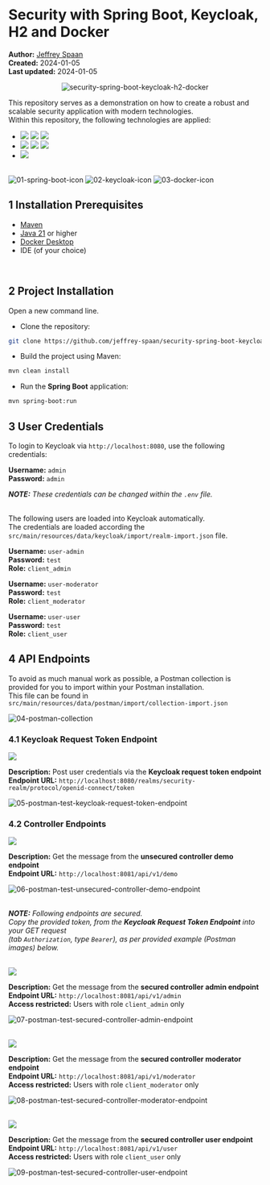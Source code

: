 # Security with Spring Boot, Keycloak, H2 and Docker

<b>Author:</b> <a href="https://github.com/jeffrey-spaan" target="_blank">Jeffrey Spaan</a><br>
<b>Created:</b> 2024-01-05<br>
<b>Last updated:</b> 2024-01-05

<div style="text-align: center;">

![security-spring-boot-keycloak-h2-docker](https://github.com/jeffrey-spaan/security-spring-boot-keycloak-h2-docker/blob/main/images/security-spring-boot-keycloak-h2-docker.png#center)

</div>

This repository serves as a demonstration on how to create a robust and scalable security application with modern technologies.<br>
Within this repository, the following technologies are applied:
- [![](https://img.shields.io/badge/Spring%20Boot-8A2BE2)]() [![](https://img.shields.io/badge/release-Dec%2021,%202023-blue)]() [![](https://img.shields.io/badge/version-3.2.1-blue)]()
- [![](https://img.shields.io/badge/Keycloak-8A2BE2)]() [![](https://img.shields.io/badge/release-Dec%2015,%202023-blue)]() [![](https://img.shields.io/badge/version-23.0.3-blue)]()
- [![](https://img.shields.io/badge/Docker-8A2BE2)]()
<br><br>

![01-spring-boot-icon](https://github.com/jeffrey-spaan/security-spring-boot-keycloak-h2-docker/blob/main/images/01-spring-boot-icon.png)  ![02-keycloak-icon](https://github.com/jeffrey-spaan/security-spring-boot-keycloak-h2-docker/blob/main/images/02-keycloak-icon.png)  ![03-docker-icon](https://github.com/jeffrey-spaan/security-spring-boot-keycloak-h2-docker/blob/main/images/03-docker-icon.png)

## 1 Installation Prerequisites

- <a href="https://maven.apache.org/download.cgi" target="_blank">Maven</a>
- <a href="https://adoptium.net" target="_blank">Java 21</a> or higher
- <a href="https://www.docker.com/products/docker-desktop/" target="_blank">Docker Desktop</a>
- IDE (of your choice)
<br>

## 2 Project Installation

Open a new command line.

- Clone the repository:

```bash
git clone https://github.com/jeffrey-spaan/security-spring-boot-keycloak-h2-docker.git
```

- Build the project using Maven:

```bash
mvn clean install
```

- Run the <strong>Spring Boot</strong> application:

```bash
mvn spring-boot:run
```

## 3 User Credentials

To login to Keycloak via ```http://localhost:8080```, use the following credentials:

**Username:** ```admin```<br>
**Password:** ```admin```<br>

<i><b>NOTE:</b> These credentials can be changed within the ```.env``` file.</i><br><br>

The following users are loaded into Keycloak automatically.<br>
The credentials are loaded according the ```src/main/resources/data/keycloak/import/realm-import.json``` file.

**Username:** ```user-admin```<br>
**Password:** ```test```<br>
**Role:** ```client_admin```


**Username:** ```user-moderator```<br>
**Password:** ```test```<br>
**Role:** ```client_moderator```

**Username:** ```user-user```<br>
**Password:** ```test```<br>
**Role:** ```client_user```
<br>

## 4 API Endpoints

To avoid as much manual work as possible, a Postman collection is provided for you to import within your Postman installation.<br>
This file can be found in ```src/main/resources/data/postman/import/collection-import.json```

![04-postman-collection](https://github.com/jeffrey-spaan/security-spring-boot-keycloak-h2-docker/blob/main/images/04-postman-collection.jpg)

### 4.1 Keycloak Request Token Endpoint

[![](https://img.shields.io/badge/HTTP-POST-yellow)]()

**Description:** Post user credentials via the <b>Keycloak request token endpoint</b><br>
**Endpoint URL:** ```http://localhost:8080/realms/security-realm/protocol/openid-connect/token```

![05-postman-test-keycloak-request-token-endpoint](https://github.com/jeffrey-spaan/security-spring-boot-keycloak-h2-docker/blob/main/images/05-postman-test-keycloak-request-token-endpoint.jpg)
<br>

### 4.2 Controller Endpoints

[![](https://img.shields.io/badge/HTTP-GET-green)]()

**Description:** Get the message from the <b>unsecured controller demo endpoint</b><br>
**Endpoint URL:** ```http://localhost:8081/api/v1/demo```

![06-postman-test-unsecured-controller-demo-endpoint](https://github.com/jeffrey-spaan/security-spring-boot-keycloak-h2-docker/blob/main/images/06-postman-test-unsecured-controller-demo-endpoint.jpg)
<br><br>

<i><b>NOTE:</b> Following endpoints are secured.<br>
Copy the provided token, from the <b>Keycloak Request Token Endpoint</b> into your GET request<br>
(tab ```Authorization```, type ```Bearer```), as per provided example (Postman images) below.</i>
<br><br>

[![](https://img.shields.io/badge/HTTP-GET-green)]()

**Description:** Get the message from the <b>secured controller admin endpoint</b><br>
**Endpoint URL:** ```http://localhost:8081/api/v1/admin``` <br>
**Access restricted:** Users with role ```client_admin``` only

![07-postman-test-secured-controller-admin-endpoint](https://github.com/jeffrey-spaan/security-spring-boot-keycloak-h2-docker/blob/main/images/07-postman-test-secured-controller-admin-endpoint.jpg)
<br><br>

[![](https://img.shields.io/badge/HTTP-GET-green)]()

**Description:** Get the message from the <b>secured controller moderator endpoint</b><br>
**Endpoint URL:** ```http://localhost:8081/api/v1/moderator``` <br>
**Access restricted:** Users with role ```client_moderator``` only

![08-postman-test-secured-controller-moderator-endpoint](https://github.com/jeffrey-spaan/security-spring-boot-keycloak-h2-docker/blob/main/images/08-postman-test-secured-controller-moderator-endpoint.jpg)
<br><br>

[![](https://img.shields.io/badge/HTTP-GET-green)]()

**Description:** Get the message from the <b>secured controller user endpoint</b><br>
**Endpoint URL:** ```http://localhost:8081/api/v1/user``` <br>
**Access restricted:** Users with role ```client_user``` only

![09-postman-test-secured-controller-user-endpoint](https://github.com/jeffrey-spaan/security-spring-boot-keycloak-h2-docker/blob/main/images/09-postman-test-secured-controller-user-endpoint.jpg)
